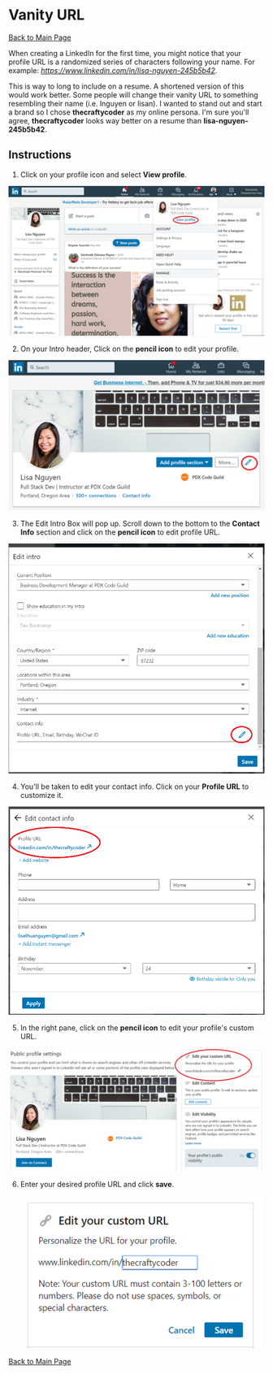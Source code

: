 # Vanity URL

[Back to Main Page](/README.md)

When creating a LinkedIn for the first time, you might notice that your profile URL is a randomized series of characters following your name. For example: _https://www.linkedin.com/in/lisa-nguyen-245b5b42_.

This is way to long to include on a resume. A shortened version of this would work better. Some people will change their vanity URL to something resembling their name (i.e. lnguyen or lisan). I wanted to stand out and start a brand so I chose **thecraftycoder** as my online persona. I'm sure you'll agree, **thecraftycoder** looks way better on a resume than **lisa-nguyen-245b5b42**.

## Instructions

1. Click on your profile icon and select **View profile**.

  ![](../resources/linkedin/vanity_url1.PNG)

2. On your Intro header, Click on the **pencil icon** to edit your profile.

  ![](../resources/linkedin/vanity_url2.PNG)

3. The Edit Intro Box will pop up. Scroll down to the bottom to the **Contact Info** section and click on the **pencil icon** to edit profile URL.

  ![](../resources/linkedin/vanity_url3.PNG)

4. You'll be taken to edit your contact info. Click on your **Profile URL** to customize it.

  ![](../resources/linkedin/vanity_url4.PNG)

5. In the right pane, click on the **pencil icon** to edit your profile's custom URL.

  ![](../resources/linkedin/vanity_url5.PNG)

6. Enter your desired profile URL and click **save**.

    ![](../resources/linkedin/vanity_url6.PNG)
    
[Back to Main Page](/README.md)

